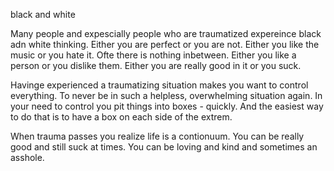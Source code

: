 black and white

Many people and expescially people who are traumatized expereince black adn white thinking. Either you are perfect or you are not. Either you like the music or you hate it. 
Ofte there is nothing inbetween. Either you like a person or you dislike them. Either you are really good in it or you suck.

Havinge experienced a traumatizing situation makes you want to control everything. To never be in such a helpless, overwhelming situation again. 
In your need to control you pit things into boxes - quickly. And the easiest way to do that is to have a box on each side of the extrem.

When trauma passes you realize life is a contionuum. You can be really good and still suck at times. You can be loving and kind and sometimes an asshole.

